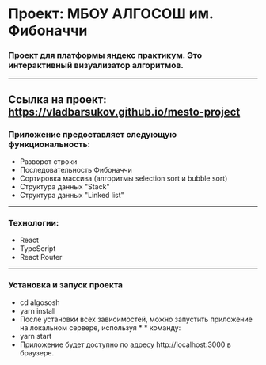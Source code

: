 # Проект: МБОУ АЛГОСОШ им. Фибоначчи
### Проект для платформы яндекс практикум. Это интерактивный визуализатор алгоритмов.  
---
Ссылка на проект: https://vladbarsukov.github.io/mesto-project  
---
### Приложение предоставляет следующую функциональность:
* Разворот строки
* Последовательность Фибоначчи
* Сортировка массива (алгоритмы selection sort и bubble sort)
* Структура данных "Stack"
* Структура данных "Linked list"
---
### Технологии: 
* React
* TypeScript
* React Router
---

### Установка и запуск проекта
* cd algososh
* yarn install
* После установки всех зависимостей, можно запустить приложение на локальном сервере, используя * * команду:
* yarn start
* Приложение будет доступно по адресу http://localhost:3000 в браузере.
